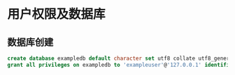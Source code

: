 # 用户权限及数据库

## 数据库创建

```sql
create database exampledb default character set utf8 collate utf8_general_ci;
grant all privileges on exampledb to 'exampleuser'@'127.0.0.1' identified by 'examplepasswd';
```
